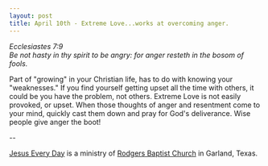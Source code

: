 ```yaml
---
layout: post
title: April 10th - Extreme Love...works at overcoming anger.
---
```


_Ecclesiastes 7:9  
Be not hasty in thy spirit to be angry: for anger resteth in the
bosom of fools._

Part of "growing" in your Christian life, has to do with knowing
your "weaknesses." If you find yourself getting upset all the time
with others, it could be you have the problem, not others. Extreme
Love is not easily provoked, or upset. When those thoughts of anger
and resentment come to your mind, quickly cast them down and pray for
God's deliverance. Wise people give anger the boot!

 --

<a href=http://jesuseveryday.net>Jesus Every Day</a> is a ministry of <a href=http://rodgersbaptist.net>Rodgers Baptist Church</a> in Garland, Texas.
